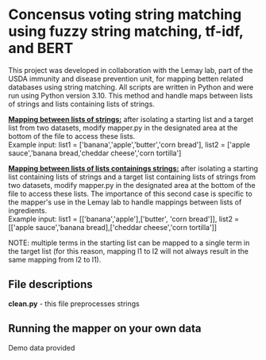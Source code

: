 # Concensus voting string matching using fuzzy string matching, tf-idf, and BERT
This project was developed in collaboration with the Lemay lab, part of the USDA immunity and disease prevention unit, for mapping betten related databases using string matching. All scripts are written in Python and were run using Python version 3.10.
This method and handle maps between lists of strings and lists containing lists of strings.</br>

<ins>**Mapping between lists of strings:**</ins> after isolating a starting list and a target list from two datasets, modify mapper.py in the designated area at the bottom of the file to access these lists.</br>
Example input: list1 = ['banana','apple','butter','corn bread'], list2 = ['apple sauce','banana bread,'cheddar cheese','corn tortilla']</br>

<ins>**Mapping between lists of lists containings strings:**</ins> after isolating a starting list containing lists of strings and a target list containing lists of strings from two datasets, modify mapper.py in the designated area at the bottom of the file to access these lists. 
The importance of this second case is specific to the mapper's use in the Lemay lab to handle mappings between lists of ingredients.</br>
Example input: list1 = [['banana','apple'],['butter', 'corn bread']], list2 = [['apple sauce','banana bread],['cheddar cheese','corn tortilla']]</br>

NOTE: multiple terms in the starting list can be mapped to a single term in the target list (for this reason, mapping l1 to l2 will not always result in the same mapping from l2 to l1).
## File descriptions
**clean.py** - this file preprocesses strings 
## Running the mapper on your own data
Demo data provided
